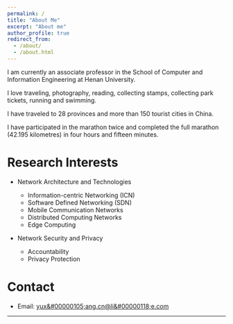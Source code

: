 ```yaml
---
permalink: /
title: "About Me"
excerpt: "About me"
author_profile: true
redirect_from: 
  - /about/
  - /about.html
---
```


I am currently an associate professor in the School of Computer and Information Engineering at Henan University.

I love traveling, photography, reading, collecting stamps, collecting park tickets, running and swimming.

I have traveled to 28 provinces and more than 150 tourist cities in China.

I have participated in the marathon twice and completed the full marathon (42.195 kilometres) in four hours and fifteen minutes.



Research Interests
======

* Network Architecture and Technologies
  * Information-centric Networking (ICN)
  * Software Defined Networking (SDN)
  * Mobile Communication Networks
  * Distributed Computing Networks
  * Edge Computing

* Network Security and Privacy
  * Accountability
  * Privacy Protection


Contact
======

* Email: <a alt="address" href="mailto:&#00121;&#0117;&#0000120;&#00000105;&#0000097;&#0000110;&#0000103;&#0000046;&#00099;&#000110;&#0000064;&#0108;&#000105;&#00000118;&#00101;&#0046;&#00099;&#0111;&#x06d;">&#00121;&#0117;&#0000120;&#00000105;&#0000097;&#0000110;&#0000103;&#0000046;&#00099;&#000110;&#0000064;&#0108;&#000105;&#00000118;&#00101;&#0046;&#00099;&#0111;&#x06d;</a>


---
